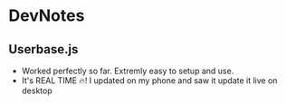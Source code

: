 # DevNotes

## Userbase.js

- Worked perfectly so far. Extremly easy to setup and use.
- It's REAL TIME 🔥!
  I updated on my phone and saw it update it live on desktop
